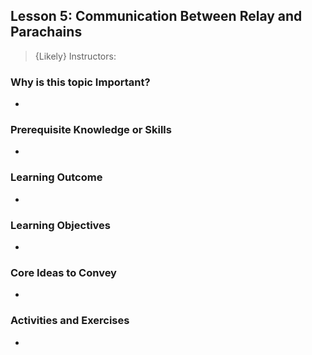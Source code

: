 ## Lesson 5: Communication Between Relay and Parachains

> {Likely} Instructors:

### Why is this topic Important?

-

### Prerequisite Knowledge or Skills

-

### Learning Outcome

-

### Learning Objectives

-

### Core Ideas to Convey

-

### Activities and Exercises

-

